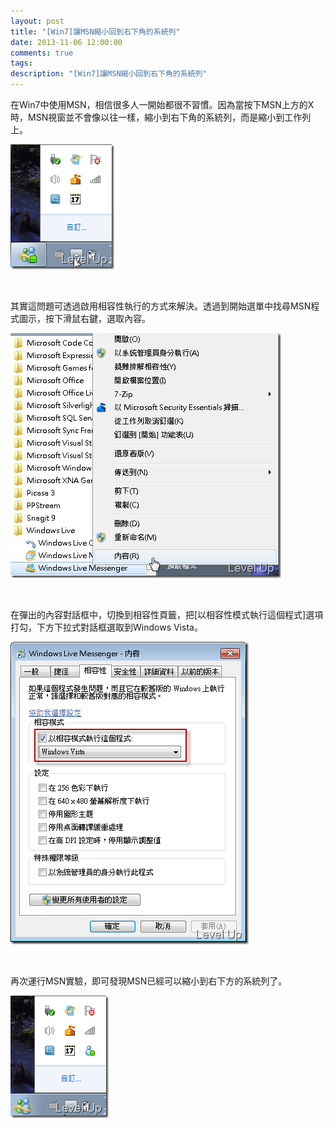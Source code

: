 ```yaml
---
layout: post
title: "[Win7]讓MSN縮小回到右下角的系統列"
date: 2013-11-06 12:00:00
comments: true
tags: 
description: "[Win7]讓MSN縮小回到右下角的系統列"
---
```

<p>在Win7中使用MSN，相信很多人一開始都很不習慣。因為當按下MSN上方的X時，MSN視窗並不會像以往一樣，縮小到右下角的系統列，而是縮小到工作列上。</p>  <p><img style="border-right-width: 0px; display: inline; border-top-width: 0px; border-bottom-width: 0px; border-left-width: 0px" title="image" border="0" alt="image" src="\images\posts\a99d90f6-5e41-43e4-b9e2-0baf1bc3f162\image_thumb_3.png" width="166" height="200" /></a></p>  <p> </p>  <p>其實這問題可透過啟用相容性執行的方式來解決。透過到開始選單中找尋MSN程式圖示，按下滑鼠右鍵，選取內容。</p>  <p><a href="http://files.dotblogs.com.tw/larrynung/1004/a54af8f3f5f5_AB4B/image_2.png"><img style="border-right-width: 0px; display: inline; border-top-width: 0px; border-bottom-width: 0px; border-left-width: 0px" title="image" border="0" alt="image" src="\images\posts\a99d90f6-5e41-43e4-b9e2-0baf1bc3f162\image_thumb.png" width="433" height="392" /></a></p>  <p> </p>  <p>在彈出的內容對話框中，切換到相容性頁籤，把[以相容性模式執行這個程式]選項打勾，下方下拉式對話框選取到Windows Vista。</p>  <p><a href="http://files.dotblogs.com.tw/larrynung/1004/a54af8f3f5f5_AB4B/image_6.png"><img style="border-right-width: 0px; display: inline; border-top-width: 0px; border-bottom-width: 0px; border-left-width: 0px" title="image" border="0" alt="image" src="\images\posts\a99d90f6-5e41-43e4-b9e2-0baf1bc3f162\image_thumb_2.png" width="381" height="484" /></a> </p>  <p> </p>  <p>再次運行MSN實驗，即可發現MSN已經可以縮小到右下方的系統列了。</p>  <p><a href="http://files.dotblogs.com.tw/larrynung/1004/a54af8f3f5f5_AB4B/image_10.png"><img style="border-right-width: 0px; display: inline; border-top-width: 0px; border-bottom-width: 0px; border-left-width: 0px" title="image" border="0" alt="image" src="\images\posts\a99d90f6-5e41-43e4-b9e2-0baf1bc3f162\image_thumb_4.png" width="157" height="196" /></p>